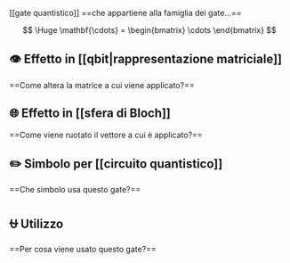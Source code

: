 [[gate quantistico]] ==che appartiene alla famiglia dei gate...==

$$
\Huge
\mathbf{\cdots} = \begin{bmatrix}
	\cdots
\end{bmatrix}
$$

## 👁️ Effetto in [[qbit|rappresentazione matriciale]]

==Come altera la matrice a cui viene applicato?==

## 🌐 Effetto in [[sfera di Bloch]]

==Come viene ruotato il vettore a cui è applicato?==

## ✏️ Simbolo per [[circuito quantistico]]

==Che simbolo usa questo gate?==

## ⛎ Utilizzo

==Per cosa viene usato questo gate?==
